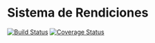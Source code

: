 Sistema de Rendiciones
=======================

[![Build Status](https://travis-ci.org/rumeau/rendiciones.png?branch=master)](https://travis-ci.org/rumeau/rendiciones)
[![Coverage Status](https://coveralls.io/repos/rumeau/rendiciones/badge.png?branch=master)](https://coveralls.io/r/rumeau/rendiciones)